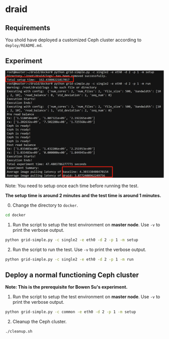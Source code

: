 # draid

## Requirements
You shold have deployed a customized Ceph cluster according to `deploy/README.md`.

## Experiment

![Experiment](images/result.png)

Note: You need to setup once each time before running the test.

**The setup time is around 2 minutes and the test time is around 1 minutes.**

0. Change the directory to `docker`.

```bash
cd docker
```

1. Run the script to setup the test environment on **master node**. Use `-v` to print the verbose output.

```bash
python grid-simple.py -c single2 -e eth0 -d 2 -p 1 -m setup
```

2. Run the script to run the test. Use `-v` to print the verbose output.

```bash
python grid-simple.py -c single2 -e eth0 -d 2 -p 1 -m run
```

## Deploy a normal functioning Ceph cluster

**Note: This is the prerequisite for Bowen Su's experiment.**
1. Run the script to setup the test environment on **master node**. Use `-v` to print the verbose output.
```bash
python grid-simple.py -c common -e eth0 -d 2 -p 1 -m setup
```

2. Cleanup the Ceph cluster.
```bash
./cleanup.sh
```


